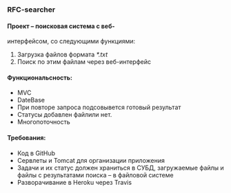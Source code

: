 

### RFC-searcher

#### Проект – поисковая система с веб-
интерфейсом, со следующими функциями:
1. Загрузка файлов формата _*.txt_
2. Поиск по этим файлам через веб-интерфейс

#### Функциональсность:
* MVC
* DateBase
* При повторе запроса подсовывется готовый результат
* Статусы добавлен файлили нет.
* Многопоточность

#### Требования:
* Код в GitHub
* Сервлеты и Tomcat для организации приложения
* Задачи и их статус должен храниться в СУБД, загружаемые файлы и файлы с результатами
поиска – в файловой системе
* Разворачивание в Heroku через Travis

